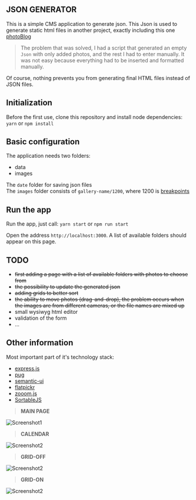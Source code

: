 ## JSON GENERATOR

This is a simple CMS application to generate json. This Json is used to generate static html files in another project, exactly including this one [photoBlog](https://github.com/tomik23/photoBlog)

> The problem that was solved, I had a script that generated an empty `Json` with only added photos, and the rest I had to enter manually. It was not easy because everything had to be inserted and formatted manually.

Of course, nothing prevents you from generating final HTML files instead of JSON files.

## Initialization

Before the first use, clone this repository and install node dependencies: `yarn` or `npm install`

## Basic configuration

The application needs two folders:
* data
* images

The `date` folder for saving json files  
The `images` folder consists of `gallery-name/1200`, where 1200 is [breakpoints](https://github.com/tomik23/photoBlog/tree/master/sources/images/jeden-dzien-w-berlinie)

## Run the app

Run the app, just call: `yarn start` or `npm run start`

Open the address `http://localhost:3000`. A list of available folders should appear on this page.

## TODO

* ~~first adding a page with a list of available folders with photos to choose from~~
* ~~the possibility to update the generated json~~
* ~~adding grids to better sort~~
* ~~the ability to move photos (drag-and-drop), the problem occurs when the images are from different cameras, or the file names are mixed up~~
* small wysiwyg html editor
* validation of the form
* ...

## Other information

Most important part of it's technology stack:

* [express.js](https://expressjs.com/)
* [pug](https://github.com/pugjs/pug)
* [semantic-ui](https://semantic-ui.com/)
* [flatpickr](https://github.com/flatpickr/flatpickr)
* [zooom.js](https://github.com/tomik23/zooom.js)
* [SortableJS](https://github.com/SortableJS/Sortable)

> **MAIN PAGE**

![Screenshot1](https://github.com/tomik23/json-generator/blob/master/screenshot/page.png)

> **CALENDAR**

![Screenshot2](https://github.com/tomik23/json-generator/blob/master/screenshot/calendar.png)

> **GRID-OFF**

![Screenshot2](https://github.com/tomik23/json-generator/blob/master/screenshot/grid-off.png)

> **GRID-ON**

![Screenshot2](https://github.com/tomik23/json-generator/blob/master/screenshot/grid-on.png)